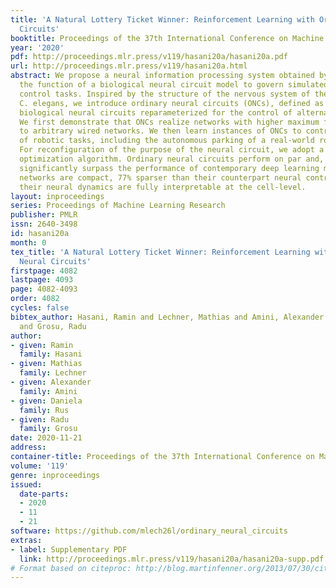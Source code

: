 ```yaml
---
title: 'A Natural Lottery Ticket Winner: Reinforcement Learning with Ordinary Neural
  Circuits'
booktitle: Proceedings of the 37th International Conference on Machine Learning
year: '2020'
pdf: http://proceedings.mlr.press/v119/hasani20a/hasani20a.pdf
url: http://proceedings.mlr.press/v119/hasani20a.html
abstract: We propose a neural information processing system obtained by re-purposing
  the function of a biological neural circuit model to govern simulated and real-world
  control tasks. Inspired by the structure of the nervous system of the soil-worm,
  C. elegans, we introduce ordinary neural circuits (ONCs), defined as the model of
  biological neural circuits reparameterized for the control of alternative tasks.
  We first demonstrate that ONCs realize networks with higher maximum flow compared
  to arbitrary wired networks. We then learn instances of ONCs to control a series
  of robotic tasks, including the autonomous parking of a real-world rover robot.
  For reconfiguration of the purpose of the neural circuit, we adopt a search-based
  optimization algorithm. Ordinary neural circuits perform on par and, in some cases,
  significantly surpass the performance of contemporary deep learning models. ONC
  networks are compact, 77% sparser than their counterpart neural controllers, and
  their neural dynamics are fully interpretable at the cell-level.
layout: inproceedings
series: Proceedings of Machine Learning Research
publisher: PMLR
issn: 2640-3498
id: hasani20a
month: 0
tex_title: 'A Natural Lottery Ticket Winner: Reinforcement Learning with Ordinary
  Neural Circuits'
firstpage: 4082
lastpage: 4093
page: 4082-4093
order: 4082
cycles: false
bibtex_author: Hasani, Ramin and Lechner, Mathias and Amini, Alexander and Rus, Daniela
  and Grosu, Radu
author:
- given: Ramin
  family: Hasani
- given: Mathias
  family: Lechner
- given: Alexander
  family: Amini
- given: Daniela
  family: Rus
- given: Radu
  family: Grosu
date: 2020-11-21
address: 
container-title: Proceedings of the 37th International Conference on Machine Learning
volume: '119'
genre: inproceedings
issued:
  date-parts:
  - 2020
  - 11
  - 21
software: https://github.com/mlech26l/ordinary_neural_circuits
extras:
- label: Supplementary PDF
  link: http://proceedings.mlr.press/v119/hasani20a/hasani20a-supp.pdf
# Format based on citeproc: http://blog.martinfenner.org/2013/07/30/citeproc-yaml-for-bibliographies/
---
```

